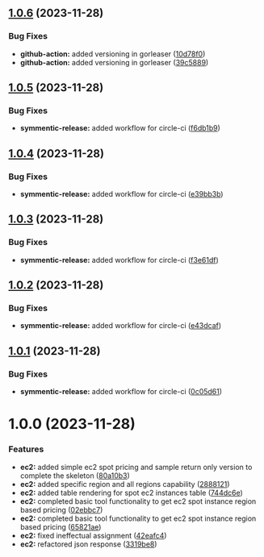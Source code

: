 ## [1.0.6](https://github.com/ahsan-n/aws-cost/compare/v1.0.5...v1.0.6) (2023-11-28)


### Bug Fixes

* **github-action:** added versioning in gorleaser ([10d78f0](https://github.com/ahsan-n/aws-cost/commit/10d78f01f6c3279ae9f34e95447105494fc96bee))
* **github-action:** added versioning in gorleaser ([39c5889](https://github.com/ahsan-n/aws-cost/commit/39c5889212ff62f5b57bb37c878138fdb5d69371))

## [1.0.5](https://github.com/ahsan-n/aws-cost/compare/v1.0.4...v1.0.5) (2023-11-28)


### Bug Fixes

* **symmentic-release:** added workflow for circle-ci ([f6db1b9](https://github.com/ahsan-n/aws-cost/commit/f6db1b9d2409c843ddda4ecdbd054d4af678dd34))

## [1.0.4](https://github.com/ahsan-n/aws-cost/compare/v1.0.3...v1.0.4) (2023-11-28)


### Bug Fixes

* **symmentic-release:** added workflow for circle-ci ([e39bb3b](https://github.com/ahsan-n/aws-cost/commit/e39bb3b2c9463fb7079dd8aee49b95b2451afdbd))

## [1.0.3](https://github.com/ahsan-n/aws-cost/compare/v1.0.2...v1.0.3) (2023-11-28)


### Bug Fixes

* **symmentic-release:** added workflow for circle-ci ([f3e61df](https://github.com/ahsan-n/aws-cost/commit/f3e61df4a963413af987bd2a304b9b1fbadcabf3))

## [1.0.2](https://github.com/ahsan-n/aws-cost/compare/v1.0.1...v1.0.2) (2023-11-28)


### Bug Fixes

* **symmentic-release:** added workflow for circle-ci ([e43dcaf](https://github.com/ahsan-n/aws-cost/commit/e43dcaf5ef99123a3b367e2d3f762d331c0e1d63))

## [1.0.1](https://github.com/ahsan-n/aws-cost/compare/v1.0.0...v1.0.1) (2023-11-28)


### Bug Fixes

* **symmentic-release:** added workflow for circle-ci ([0c05d61](https://github.com/ahsan-n/aws-cost/commit/0c05d613e913d94cababcd59bdf164d7b8061971))

# 1.0.0 (2023-11-28)


### Features

* **ec2:** added simple ec2 spot pricing and sample return only version to complete the skeleton ([80a10b3](https://github.com/ahsan-n/aws-cost/commit/80a10b3fa6108853861d49ac8d510396be355cbc))
* **ec2:** added specific region and all regions capability ([2888121](https://github.com/ahsan-n/aws-cost/commit/28881218ce92000414220fff8cf84f3206e9517d))
* **ec2:** added table rendering for spot ec2 instances table ([744dc6e](https://github.com/ahsan-n/aws-cost/commit/744dc6ebb0e4a427bf345596b3101d59b240a290))
* **ec2:** completed basic tool functionality to get ec2 spot instance region based pricing ([02ebbc7](https://github.com/ahsan-n/aws-cost/commit/02ebbc7ec3f286395b875ef428931298a6aea144))
* **ec2:** completed basic tool functionality to get ec2 spot instance region based pricing ([65821ae](https://github.com/ahsan-n/aws-cost/commit/65821ae0864658c190a7b04666160034aca41638))
* **ec2:** fixed ineffectual assignment ([42eafc4](https://github.com/ahsan-n/aws-cost/commit/42eafc49c53deb0a45601ceb4791afe2e8d29e12))
* **ec2:** refactored json response ([3319be8](https://github.com/ahsan-n/aws-cost/commit/3319be8392886da840769a49a1352a949fe4ce7d))
